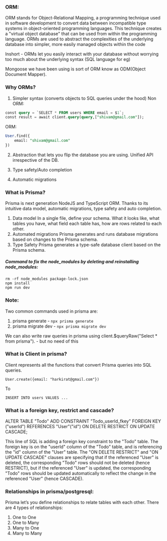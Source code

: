 ### ORM:

ORM stands for Object-Relational Mapping, a programming technique used in software development to convert data between incompatible type systems in object-oriented programming languages.
This technique creates a "virtual object database" that can be used from within the programming language.
ORMs are used to abstract the complexities of the underlying database into simpler, more easily managed objects within the code

Inshort - ORMs let you easily interact with your database without worrying too much about the underlying syntax (SQL language for eg)

Mongoose we have been using is sort of ORM know as ODM(Object Document Mapper).

### Why ORMs?

1. Simpler syntax (converts objects to SQL queries under the hood)
   Non ORM:

```sql
const query = `SELECT * FROM users WHERE email = $1`;
const result = await client.query(query,["shivam@gmail.com"]);
```

ORM:

```sql
User.find({
    email: "shivam@gmail.com"
})
```

2. Abstraction that lets you flip the database you are using. Unified API irrespective of the DB.

3. Type safety/Auto completion

4. Automatic migrations

### What is Prisma?

Prisma is next generation NodeJS and TypeScript ORM. Thanks to its intuitive data model, automatic migrations, type safety and auto completion.

1. Data model
   In a single file, define your schema. What it looks like, what tables you have, what field each table has, how are rows related to each other.
2. Automated migrations
   Prisma generates and runs database migrations based on changes to the Prisma schema.
3. Type Safety
   Prisma generates a type-safe database client based on the Prisma schema.

##### Command to fix the node_modules by deleting and reinstalling node_modules:

```
rm -rf node_modules package-lock.json
npm install
npm run dev
```

### Note:

Two common commands used in prisma are:

1. prisma generate - `npx prisma generate`
2. prisma migrate dev - `npx prisma migrate dev`

We can also write raw queries in prisma using client.$queryRaw("Select \* from prisma"). - but no need of this

### What is Client in prisma?

Client represents all the functions that convert Prisma queries into SQL queries.

```
User.create({email: "harkirat@gmail.com"})
```

To

```
INSERT INTO users VALUES ...
```

### What is a foreign key, restrict and cascade?

ALTER TABLE "Todo" ADD CONSTRAINT "Todo_userId_fkey" FOREIGN KEY ("userId") REFERENCES "User"("id")
ON DELETE RESTRICT
ON UPDATE CASCADE;

This line of SQL is adding a foreign key constraint to the "Todo" table. The foreign key is
on the "userId" column of the "Todo" table, and is referencing the "id" column of the "User" table.
The "ON DELETE RESTRICT" and "ON UPDATE CASCADE" clauses are specifying that if the referenced
"User" is deleted, the corresponding "Todo" rows should not be deleted (hence RESTRICT), but
if the referenced "User" is updated, the corresponding "Todo" rows should be updated automatically
to reflect the change in the referenced "User" (hence CASCADE).

### Relationships in prisma/postgresql:

Prisma let’s you define relationships to relate tables with each other.
There are 4 types of relationships:

1. One to One
2. One to Many
3. Many to One
4. Many to Many
